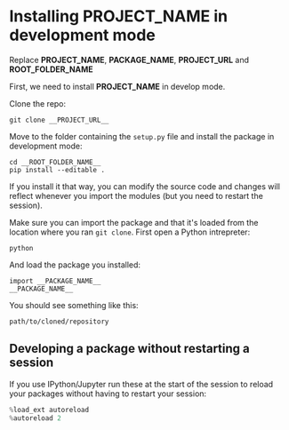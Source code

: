 # Installing __PROJECT_NAME__ in development mode

Replace __PROJECT_NAME__, __PACKAGE_NAME__, __PROJECT_URL__ and
__ROOT_FOLDER_NAME__

First, we need to install __PROJECT_NAME__ in develop mode.

Clone the repo:

```
git clone __PROJECT_URL__
```

Move to the folder containing the `setup.py` file and install the package in development mode:

```
cd __ROOT_FOLDER_NAME__
pip install --editable .
```

If you install it that way, you can modify the source code and changes will reflect whenever you import the modules (but you need to restart the session).

Make sure you can import the package and that it's loaded from the location where you ran `git clone`. First open a Python intrepreter:

```
python
```

And load the package you installed:

```
import __PACKAGE_NAME__
__PACKAGE_NAME__
```

You should see something like this:

```
path/to/cloned/repository
```

## Developing a package without restarting a session

If you use IPython/Jupyter run these at the start of the session to reload your packages without having to restart your session:

```python
%load_ext autoreload
%autoreload 2
```

